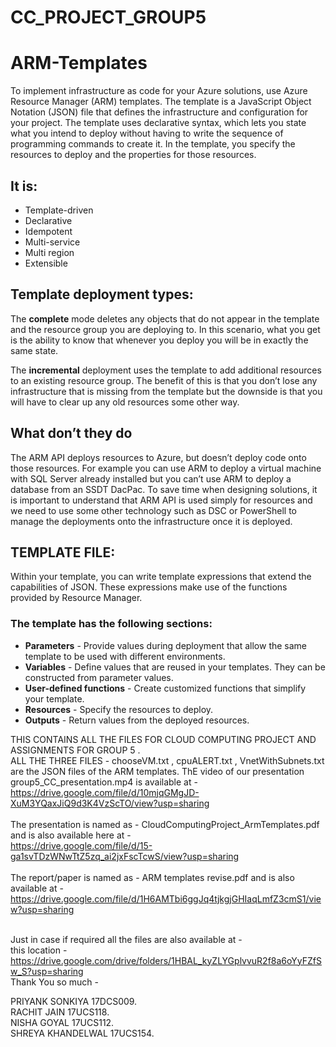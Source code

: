 # CC_PROJECT_GROUP5
# ARM-Templates
To implement infrastructure as code for your Azure solutions, use Azure Resource Manager (ARM) templates. The template is a JavaScript Object Notation (JSON) file that defines the infrastructure and configuration for your project. The template uses declarative syntax, which lets you state what you intend to deploy without having to write the sequence of programming commands to create it. In the template, you specify the resources to deploy and the properties for those resources.

## It is:

- Template-driven 
- Declarative 
- Idempotent 
- Multi-service 
- Multi region
- Extensible 

## Template deployment types:

  The **complete** mode deletes any objects that do not appear in the template and the resource group you are deploying to. In this scenario, what you get is the ability to know that whenever you deploy you will be in exactly the same state.

The **incremental** deployment uses the template to add additional resources to an existing resource group. The benefit of this is that you don’t lose any infrastructure that is missing from the template but the downside is that you will have to clear up any old resources some other way.

## What don’t they do
The ARM API deploys resources to Azure, but doesn’t deploy code onto those resources. For example you can use ARM to deploy a virtual machine with SQL Server already installed but you can’t use ARM to deploy a database from an SSDT DacPac.
To save time when designing solutions, it is important to understand that ARM API is used simply for resources and we need to use some other technology such as DSC or PowerShell to manage the deployments onto the infrastructure once it is deployed.

## TEMPLATE FILE:
Within your template, you can write template expressions that extend the capabilities of JSON. These expressions make use of the functions provided by Resource Manager.
### The template has the following sections:
- **Parameters** - Provide values during deployment that allow the same template to be used with different environments.
- **Variables** - Define values that are reused in your templates. They can be constructed from parameter values.
- **User-defined functions** - Create customized functions that simplify your template.
- **Resources** - Specify the resources to deploy.
- **Outputs** - Return values from the deployed resources.


THIS CONTAINS ALL THE FILES FOR CLOUD COMPUTING PROJECT AND ASSIGNMENTS FOR GROUP 5 . <br />
ALL THE THREE FILES - chooseVM.txt , cpuALERT.txt , VnetWithSubnets.txt are the JSON files of the ARM templates. 
ThE video of our presentation group5_CC_presentation.mp4 is available at - <br />
https://drive.google.com/file/d/10mjqGMgJD-XuM3YQaxJiQ9d3K4VzScTO/view?usp=sharing <br />
<br />
The presentation is named as - CloudComputingProject_ArmTemplates.pdf and is  also available here at -<br />
https://drive.google.com/file/d/15-ga1svTDzWNwTtZ5zq_ai2jxFscTcwS/view?usp=sharing<br />
<br />
The report/paper is named as - ARM templates revise.pdf and is also  available at - <br />
https://drive.google.com/file/d/1H6AMTbi6ggJq4tjkgjGHIaqLmfZ3cmS1/view?usp=sharing <br />
<br />


Just in case if required all the files are also available at - <br />
 this location - https://drive.google.com/drive/folders/1HBAL_kyZLYGplvvuR2f8a6oYyFZfSw_S?usp=sharing <br />
Thank You so much - <br />




PRIYANK SONKIYA 17DCS009.<br />
RACHIT JAIN 17UCS118.<br />
NISHA GOYAL 17UCS112.<br />
SHREYA KHANDELWAL 17UCS154.<br />
